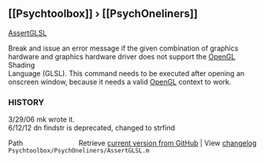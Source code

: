 ## [[Psychtoolbox]] &#8250; [[PsychOneliners]]

[AssertGLSL](AssertGLSL)  
  
Break and issue an error message if the given combination of graphics  
hardware and graphics hardware driver does not support the [OpenGL](OpenGL) Shading  
Language (GLSL). This command needs to be executed after opening an  
onscreen window, because it needs a valid [OpenGL](OpenGL) context to work.  
  
### HISTORY  
3/29/06   mk     wrote it.  
6/12/12   dn     findstr is deprecated, changed to strfind  




<div class="code_header" style="text-align:right;">
  <span style="float:left;">Path&nbsp;&nbsp;</span> <span class="counter">Retrieve <a href=
  "https://raw.github.com/Psychtoolbox-3/Psychtoolbox-3/beta/Psychtoolbox/PsychOneliners/AssertGLSL.m">current version from GitHub</a> | View <a href=
  "https://github.com/Psychtoolbox-3/Psychtoolbox-3/commits/beta/Psychtoolbox/PsychOneliners/AssertGLSL.m">changelog</a></span>
</div>
<div class="code">
  <code>Psychtoolbox/PsychOneliners/AssertGLSL.m</code>
</div>

